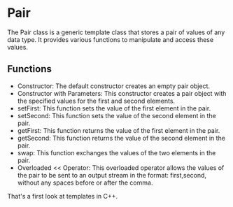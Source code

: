 # Pair

The Pair class is a generic template class that stores a pair of values of any data type. It provides various functions to manipulate and access these values.

## Functions
- Constructor: The default constructor creates an empty pair object.
- Constructor with Parameters: This constructor creates a pair object with the specified values for the first and second elements.
- setFirst: This function sets the value of the first element in the pair.
- setSecond: This function sets the value of the second element in the pair.
- getFirst: This function returns the value of the first element in the pair.
- getSecond: This function returns the value of the second element in the pair.
- swap: This function exchanges the values of the two elements in the pair.
- Overloaded << Operator: This overloaded operator allows the values of the pair to be sent to an output stream in the format: first,second, without any spaces before or after the comma.

That's a first look at templates in C++.